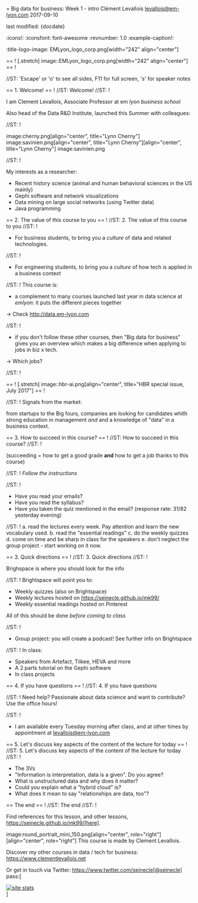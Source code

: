= Big data for business: Week 1 - intro
Clément Levallois <levallois@em-lyon.com>
2017-09-10

last modified: {docdate}

:icons!:
:iconsfont:   font-awesome
:revnumber: 1.0
:example-caption!:

:title-logo-image: EMLyon_logo_corp.png[width="242" align="center"]

== !
[.stretch]
image::EMLyon_logo_corp.png[width="242" align="center"]
== !


//ST: 'Escape' or 'o' to see all sides, F11 for full screen, 's' for speaker notes


== 1. Welcome!
== !
//ST: Welcome!
//ST: !

I am Clement Levallois, Associate Professor at em *lyon business school*

Also head of the Data R&D Institute, launched this Summer with colleagues:

//ST: !

image:cherny.png[align="center", title="Lynn Cherny"] image:savinien.png[align="center", title="Lynn Cherny"][align="center", title="Lynn Cherny"] image:savinien.png

//ST: !

My interests as a researcher:

- Recent history science (animal and human behavioral sciences in the US mainly)
- Gephi software and network visualizations
- Data mining on large social networks (using Twitter data)
- Java programming

== 2. The value of this course to you
== !
//ST: 2. The value of this course to you
//ST: !

- For business students, to bring you a *culture* of data and related technologies.

//ST: !
- For engineering students, to bring you a *culture* of how tech is applied in a business context

//ST: !
This course is:

- a complement to many courses launched last year in data science at *emlyon*: it puts the different pieces together

-> Check http://data.em-lyon.com

//ST: !
- if you don't follow these other courses, then "Big data for business" gives you an overview which makes a big difference when applying to jobs in biz x tech.

-> Which jobs?

//ST: !

== !
[.stretch]
image::hbr-ai.png[align="center", title="HBR special issue, July 2017"]
== !


//ST: !
Signals from the market:

from startups to the Big fours, companies are looking for candidates whith strong education in management *and* and a knowledge of "data" in a business context.


== 3. How to succeed in this course?
== !
//ST: How to succeed in this course?
//ST: !

(succeeding = how to get a good grade __and__ how to get a job thanks to this course)

//ST: !
*Follow the instructions*

//ST: !

- Have you read your emails?
- Have you read the syllabus?
- Have you taken the quiz mentioned in the email? (response rate: 31/82 yesterday evening)


//ST: !
a. read the lectures every week. Pay attention and learn the new vocabulary used.
b. read the "essential readings"
c. do the weekly quizzes
d. come on time and be sharp in class for the speakers
e. don't neglect the group project - start working on it now.

== 3. Quick directions
== !
//ST: 3. Quick directions
//ST: !

Brighspace is where you should look for the info

//ST: !
Brightspace will point you to:

- Weekly quizzes (also on Brightspace)
- Weekly lectures hosted on https://seinecle.github.io/mk99/
- Weekly essential readings hosted on Pinterest

All of this should be done *before coming to class*

//ST: !
- Group project: you will create a podcast! See further info on Brightspace

//ST: !
In class:

- Speakers from Artefact, Tilkee, HEVA and more
- A 2 parts tutorial on the Gephi software
- In class projects


== 4. If you have questions
== !
//ST: 4. If you have questions

//ST: !
Need help? Passionate about data science and want to contribute? Use the office hours!

//ST: !
- I am available every Tuesday morning after class, and at other times by appointment at levallois@em-lyon.com


== 5. Let's discuss key aspects of the content of the lecture for today
== !
//ST: 5. Let's discuss key aspects of the content of the lecture for today
//ST: !

- The 3Vs
- "Information is interpretation, data is a given". Do you agree?
- What is unstructured data and why does it matter?
- Could you explain what a "hybrid cloud" is?
- What does it mean to say "relationships are data, too"?

== The end
== !
//ST: The end
//ST: !

Find references for this lesson, and other lessons, https://seinecle.github.io/mk99/[here].

image:round_portrait_mini_150.png[align="center", role="right"][align="center", role="right"]
This course is made by Clement Levallois.

Discover my other courses in data / tech for business: https://www.clementlevallois.net

Or get in touch via Twitter: https://www.twitter.com/seinecle[@seinecle]
pass:[    <!-- Start of StatCounter Code for Default Guide -->
    <script type="text/javascript">
        var sc_project = 11411204;
        var sc_invisible = 1;
        var sc_security = "11411204";
        var scJsHost = (("https:" == document.location.protocol) ?
            "https://secure." : "http://www.");
        document.write("<sc" + "ript type='text/javascript' src='" +
            scJsHost +
            "statcounter.com/counter/counter.js'></" + "script>");
    </script>
    <noscript><div class="statcounter"><a title="site stats"
    href="http://statcounter.com/" target="_blank"><img
    class="statcounter"
    src="//c.statcounter.com/11411204/0/11411204/1/" alt="site
    stats"></a></div></noscript>
    <!-- End of StatCounter Code for Default Guide -->]
